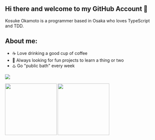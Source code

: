 ## Hi there and welcome to my GitHub Account 👋

Kosuke Okamoto is a programmer based in Osaka who loves TypeScript and TDD.

## About me:

- :coffee:  Love drinking a good cup of coffee
- :book:  Always looking for fun projects to learn a thing or two
- ♨️  Go "public bath" every week

![](https://github-profile-summary-cards.vercel.app/api/cards/profile-details?username=iisyos&theme=dracula)

<p>
<a href="https://github.com/iisyos">
  <img align="left" height="170px" src="https://github-readme-stats.vercel.app/api?username=iisyos&count_private=true&show_icons=true&theme=dracula" />
</a>
<a href="https://github.com/iisyos">
  <img align="left" height="170px" src="https://github-readme-stats.vercel.app/api/top-langs/?username=iisyos&layout=compact&theme=dracula" />
</a>
</p>
